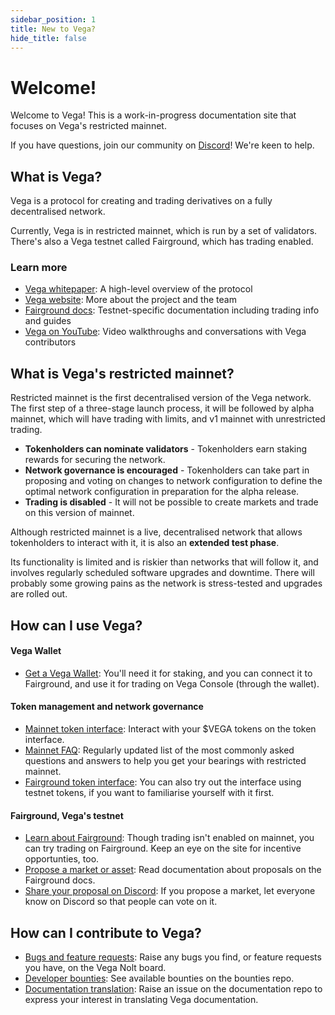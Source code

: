 ```yaml
---
sidebar_position: 1
title: New to Vega?
hide_title: false
---
```


# Welcome! 

Welcome to Vega! This is a work-in-progress documentation site that focuses on Vega's restricted mainnet. 

If you have questions, join our community on [Discord](https://vega.xyz/discord)! We're keen to help.

## What is Vega?​
Vega is a protocol for creating and trading derivatives on a fully decentralised network. 

Currently, Vega is in restricted mainnet, which is run by a set of validators. There's also a Vega testnet called Fairground, which has trading enabled.

### Learn more 
* [Vega whitepaper](https://vega.xyz/papers/vega-protocol-whitepaper.pdf): A high-level overview of the protocol <br/>
* [Vega website](https://vega.xyz): More about the project and the team <br/>
* [Fairground docs](https://docs.fairground.vega.xyz): Testnet-specific documentation including trading info and guides <br/>
* [Vega on YouTube](https://youtube.com/vegaprotocol): Video walkthroughs and conversations with Vega contributors

## What is Vega's restricted mainnet? 
Restricted mainnet is the first decentralised version of the Vega network. The first step of a three-stage launch process, it will be followed by alpha mainnet, which will have trading with limits, and v1 mainnet with unrestricted trading. 

* **Tokenholders can nominate validators** - Tokenholders earn staking rewards for securing the network.  <br/>
* **Network governance is encouraged** - Tokenholders can take part in proposing and voting on changes to network configuration to define the optimal network configuration in preparation for the alpha release. <br/>
* **Trading is disabled** - It will not be possible to create markets and trade on this version of mainnet. 

Although restricted mainnet is a live, decentralised network that allows tokenholders to interact with it, it is also an **extended test phase**. 

Its functionality is limited and is riskier than networks that will follow it, and involves regularly scheduled software upgrades and downtime. There will probably some growing pains as the network is stress-tested and upgrades are rolled out.  

## How can I use Vega?

#### Vega Wallet
* [Get a Vega Wallet](/docs/tools/vega-wallet/CLI-wallet/latest/create-wallet): You'll need it for staking, and you can connect it to Fairground, and use it for trading on Vega Console (through the wallet). 

#### Token management and network governance 
* [Mainnet token interface](https://token.vega.xyz): Interact with your $VEGA tokens on the token interface.
* [Mainnet FAQ](https://blog.vega.xyz/the-vega-restricted-mainnet-faqs-6bedc7a57f24): Regularly updated list of the most commonly asked questions and answers to help you get your bearings with restricted mainnet.
* [Fairground token interface](https://token.fairground.wtf): You can also try out the interface using testnet tokens, if you want to familiarise yourself with it first.

#### Fairground, Vega's testnet
* [Learn about Fairground](https://fairground.wtf): Though trading isn't enabled on mainnet, you can try trading on Fairground. Keep an eye on the site for incentive opportunties, too. 
* [Propose a market or asset](https://docs.fairground.vega.xyz/docs/trading-questions/#governance): Read documentation about proposals on the Fairground docs. 
* [Share your proposal on Discord](https://vega.xyz/discord): If you propose a market, let everyone know on Discord so that people can vote on it. 

## How can I contribute to Vega?

* [Bugs and feature requests](https://vega-testnet.nolt.io): Raise any bugs you find, or feature requests you have, on the Vega Nolt board.
* [Developer bounties](https://github.com/vegaprotocol/bounties/): See available bounties on the bounties repo. 
* [Documentation translation](https://github.com/vegaprotocol/documentation/issues): Raise an issue on the documentation repo to express your interest in translating Vega documentation. 
